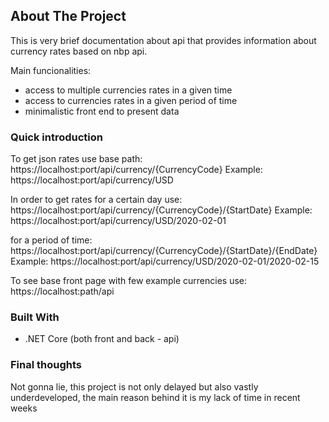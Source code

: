 <!--MAIN DESCRIPTION -->
## About The Project

This is very brief documentation about api that provides information about currency rates based on nbp api.

Main funcionalities:
* access to multiple currencies rates in a given time
* access to currencies rates in a given period of time
* minimalistic front end to present data

### Quick introduction

To get json rates use base path:
https://localhost:port/api/currency/{CurrencyCode}
Example:
https://localhost:port/api/currency/USD

In order to get rates for a certain day use:
https://localhost:port/api/currency/{CurrencyCode}/{StartDate}
Example:
https://localhost:port/api/currency/USD/2020-02-01

for a period of time:
https://localhost:port/api/currency/{CurrencyCode}/{StartDate}/{EndDate}
Example:
https://localhost:port/api/currency/USD/2020-02-01/2020-02-15

To see base front page with few example currencies use:
https://localhost:path/api

### Built With

* .NET Core (both front and back - api)

### Final thoughts

Not gonna lie, this project is not only delayed but also vastly underdeveloped, the main reason behind it is my lack of time in recent weeks
